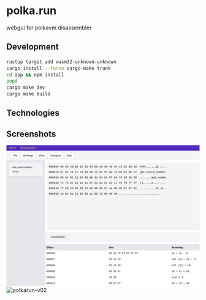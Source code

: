 # polka.run

webgui for polkavm disassembler

## Development

```bash
rustup target add wasm32-unknown-unknown
cargo install --force cargo-make trunk
cd app && npm install
popd
cargo make dev
cargo make build
```

## Technologies
[polkavm]: https://github.com/koute/polkavm
[leptos]: https://github.com/leptos-rs/leptos
[`leptos-query`]: https://github.com/nicoburniske/leptos_query/tree/main/examples
['leptos-use']: https://github.com/Synphonyte/leptos-use/tree/main/examples
[`cargo-make`]: https://github.com/sagiegurari/cargo-make
[`trunk`]: https://github.com/thedodd/trunk

## Screenshots
![polkarun-v04](https://github.com/rotkonetworks/polka.run/blob/master/app/public/images/polkarun-v04.png?raw=true)
![polkarun-v02](https://github.com/rotkonetworks/polka.run/assets/15621959/8234fc88-acae-4999-8c68-5a99e0b3cc58)
